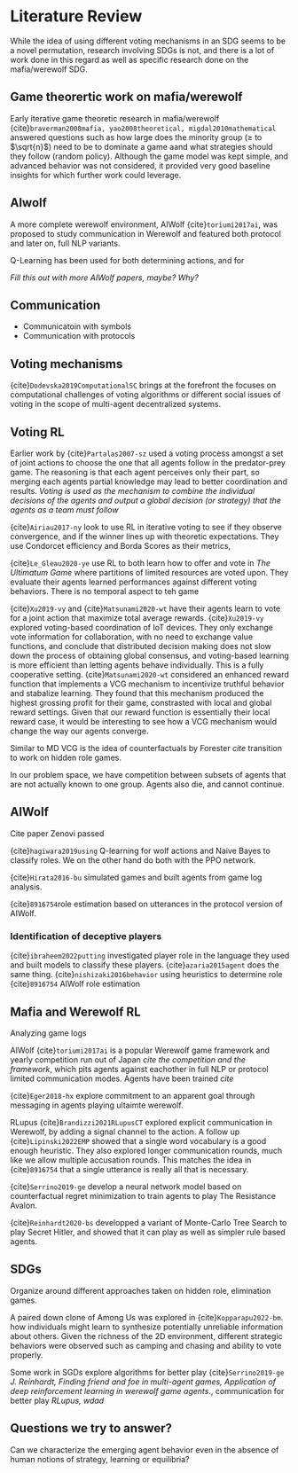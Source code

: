 # Literature Review

While the idea of using different voting mechanisms in an SDG seems to be a novel permutation, research involving SDGs is not, and there is a lot of work done in this regard as well as specific research done on the mafia/werewolf SDG. 


## Game theorertic work on mafia/werewolf

Early iterative game theoretic research in mafia/werewolf {cite}`braverman2008mafia, yao2008theoretical, migdal2010mathematical` answered questions such as how large does the minority group ($\geq$ to $\sqrt{n}$) need to be to dominate a game aand what strategies should they follow (random policy). Although the game model was kept simple, and advanced behavior was not considered, it provided very good baseline insights for which further work could leverage. 

## AIwolf

A more complete werewolf environment, AIWolf {cite}`toriumi2017ai`, was proposed to study communication in Werewolf and featured both protocol and later on, full NLP variants. 

Q-Learning has been used for both determining actions, and for 

*Fill this out with more AIWolf papers, maybe? Why?*



## Communication

- Communicatoin with symbols
- Communication with protocols



## Voting mechanisms

{cite}`Dodevska2019ComputationalSC` brings at the forefront the focuses on computational challenges of voting algorithms or different social issues of voting in the scope of multi-agent decentralized systems.

## Voting RL

Earlier work by {cite}`Partalas2007-sz` used a voting process amongst a set of joint actions to choose the one that all agents follow in the predator-prey game. The reasoning is that each agent perceives only their part, so merging each agents partial knowledge may lead to better coordination and results. _Voting is used as the mechanism to combine the individual decisions of the agents and output a global decision (or strategy) that the agents as a team must follow_


{cite}`Airiau2017-ny` look to use RL in iterative voting to see if they observe convergence, and if the winner lines up with theoretic expectations. They use Condorcet efficiency and Borda Scores as their metrics, 




{cite}`Le_Gleau2020-ye` use RL to both learn how to offer and vote in _The Ultimatum Game_ where partitions of limited resources are voted upon. They evaluate their agents learned performances against different voting behaviors. There is no temporal aspect to teh game


{cite}`Xu2019-vy` and {cite}`Matsunami2020-wt` have their agents learn to vote for a joint action that maximize total average rewards. {cite}`Xu2019-vy` explored voting-based coordination of IoT devices. They only exchange vote information for collaboration, with no need to exchange value functions, and conclude that distributed decision making does not slow down the process of obtaining global consensus, and voting-based learning is more efficient than letting agents behave individually. This is a fully cooperative setting. {cite}`Matsunami2020-wt` considered an enhanced reward function that implements a VCG mechanism to incentivize truthful behavior and stabalize learning. They found that this mechanism produced the highest grossing profit for their game, constrasted with local and global reward settings. Given that our reward function is essentially their local reward case, it would be interesting to see how a VCG mechanism would change the way our agents converge. 

Similar to MD VCG is the idea of counterfactuals by Forester *cite* transition to work on hidden role games.

In our problem space, we have competition between subsets of agents that are not actually known to one group. Agents also die, and cannot continue.

## AIWolf
Cite paper Zenovi passed

{cite}`hagiwara2019using` Q-learning for  wolf actions and Naive Bayes to classify roles. We on the other hand do both with the PPO network.

{cite}`Hirata2016-bu` simulated games and built agents from game log analysis.

{cite}`8916754`role estimation based on utterances in the protocol version of AIWolf.

### Identification of deceptive players 

{cite}`ibraheem2022putting` investigated player role in the language they used and built models to classify these players.
{cite}`azaria2015agent` does the same thing.
{cite}`nishizaki2016behavior` using heuristics to determine role
{cite}`8916754` AIWolf role estimation

## Mafia and Werewolf RL

Analyzing game logs 

AIWolf {cite}`toriumi2017ai` is a popular Werewolf game framework and yearly competition run out of Japan *cite the competition and the framework*, which pits agents against eachother in full NLP or protocol limited communication modes. Agents have been trained *cite*

{cite}`Eger2018-hx` explore commitment to an apparent goal through messaging in agents playing ultaimte werewolf.

RLupus {cite}`Brandizzi2021RLupusCT` explored explicit communication in Werewolf, by adding a signal channel to the action. A follow up {cite}`Lipinski2022EMP` showed that a single word vocabulary is a good enough heuristic. They also explored longer communication rounds, much like we allow multiple accusation rounds. This matches the idea in {cite}`8916754` that a single utterance is really all that is necessary.


{cite}`Serrino2019-ge` develop a neural network model based on counterfactual regret minimization to train agents to play The Resistance Avalon.

{cite}`Reinhardt2020-bs` developped a variant of Monte-Carlo Tree Search to play Secret Hitler, and showed that it can play as well as simpler rule based agents.


## SDGs

Organize around different approaches taken on hidden role, elimination games.

A paired down clone of Among Us was explored in {cite}`Kopparapu2022-bm`. how individuals might learn to synthesize potentially unreliable information about others. Given the richness of the 2D environment, different strategic behaviors were observed such as camping and chasing and ability to vote properly.

Some work in SGDs explore algorithms for better play {cite}`Serrino2019-ge`
_J. Reinhardt, Finding friend and foe in multi-agent games, Application of deep reinforcement learning in werewolf game agents._, communication for better play _RLupus, wdad_


## Questions we try to answer?

 Can we characterize the emerging agent behavior even in the absence of human notions of strategy, learning or equilibria?




